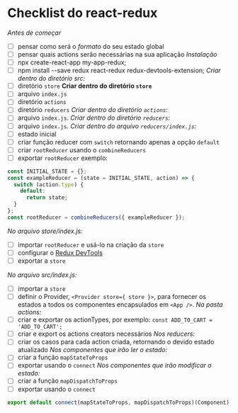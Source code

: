 # Checklist do react-redux
_Antes de começar_
- [ ] pensar como será o _formato_ do seu estado global
- [ ] pensar quais actions serão necessárias na sua aplicação
_Instalação_
- [ ] npx create-react-app my-app-redux;
- [ ] npm install --save redux react-redux redux-devtools-extension;
_Criar dentro do diretório src:_
- [ ] diretório `store`
**Criar dentro do diretório `store`**
- [ ] arquivo `index.js`
- [ ] diretório `actions`
- [ ] diretório `reducers`
_Criar dentro do diretório `actions`:_
- [ ] arquivo `index.js`.
_Criar dentro do diretório `reducers`:_
- [ ] arquivo `index.js`.
_Criar dentro do arquivo `reducers/index.js`:_
- [ ] estado inicial
- [ ] criar função reducer com `switch` retornando apenas a opção `default`
- [ ] criar `rootReducer` usando o `combineReducers`
- [ ] exportar `rootReducer`
exemplo:
```js
const INITIAL_STATE = {};
const exampleReducer = (state = INITIAL_STATE, action) => {
  switch (action.type) {
    default:
      return state;
  }
};
const rootReducer = combineReducers({ exampleReducer });
```
_No arquivo store/index.js:_
- [ ] importar `rootReducer` e usá-lo na criação da `store`
- [ ] configurar o [Redux DevTools](https://github.com/zalmoxisus/redux-devtools-extension#13-use-redux-devtools-extension-package-from-npm)
- [ ] exportar a `store`

_No arquivo src/index.js:_

- [ ] importar a `store`
- [ ] definir o Provider, `<Provider store={ store }>`, para fornecer os estados a todos os componentes encapsulados em `<App />`.
_Na pasta actions:_
- [ ] criar e exportar os actionTypes, por exemplo: `const ADD_TO_CART = 'ADD_TO_CART';`
- [ ] criar e export os actions creators necessários
_Nos reducers:_
- [ ] criar os casos para cada action criada, retornando o devido estado atualizado
_Nos componentes que irão ler o estado:_
- [ ] criar a função `mapStateToProps`
- [ ] exportar usando o `connect`
_Nos componentes que irão modificar o estado:_
- [ ] criar a função `mapDispatchToProps`
- [ ] exportar usando o `connect`
```js
export default connect(mapStateToProps, mapDispatchToProps)(Component);
```
